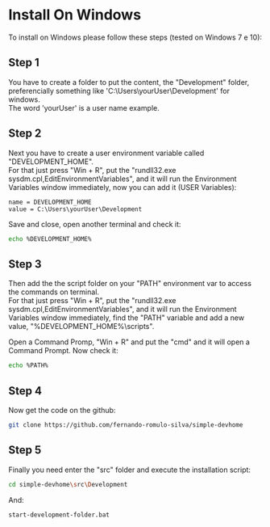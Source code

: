 # Install On Windows

To install on Windows please follow these steps (tested on Windows 7 e 10):

## Step 1

You have to create a folder to put the content, the "Development" folder, preferencially something like 'C:\Users\yourUser\Development' for windows. <br />
The word 'yourUser' is a user name example.

## Step 2

Next you have to create a user environment variable called "DEVELOPMENT_HOME". <br />
For that just press "Win + R", put the "rundll32.exe sysdm.cpl,EditEnvironmentVariables", and it will run the Environment Variables window immediately, now you can add it (USER Variables):

```
name = DEVELOPMENT_HOME
value = C:\Users\yourUser\Development
```

Save and close, open another terminal and check it:

```bash
echo %DEVELOPMENT_HOME%
```

## Step 3

Then add the the script folder on your "PATH" environment var to access the commands on terminal. <br />
For that just press "Win + R", put the "rundll32.exe sysdm.cpl,EditEnvironmentVariables", and it will run the Environment Variables window immediately, find the "PATH" variable and add a new value, "%DEVELOPMENT_HOME%\scripts".

Open a Command Promp, "Win + R" and put the "cmd" and it will open a Command Prompt. Now check it:

```bash
echo %PATH%
```

## Step 4

Now get the code on the github: 

```bash
git clone https://github.com/fernando-romulo-silva/simple-devhome
```

## Step 5

Finally you need enter the "src" folder and execute the installation script:

```bash
cd simple-devhome\src\Development
```

And: 

```bash
start-development-folder.bat
```